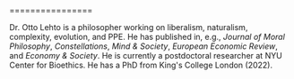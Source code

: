 ================

Dr. Otto Lehto is a philosopher working on liberalism, naturalism, complexity, evolution, and PPE. He has published in,
e.g., *Journal of Moral Philosophy*, *Constellations*, *Mind & Society*, *European Economic Review*, and *Economy & Society*. He
is currently a postdoctoral researcher at NYU Center for Bioethics. He has a PhD from King's College London (2022). 
